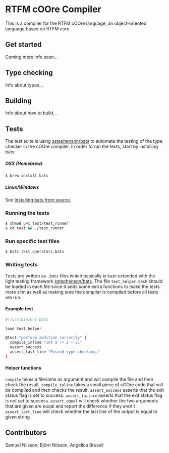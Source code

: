 # RTFM cOOre Compiler
This is a compiler for the RTFM cOOre language, an object-oriented language based on RTFM core.

## Get started
Coming more info soon...

## Type checking
Info about types...

## Building
Info about how to build...

## Tests
The test suite is using [sstephenson/bats](https://github.com/sstephenson/bats) to automate the testing of the type checker in the cOOre compiler. In order to run the tests, start by installing bats:
 

##### OSX (Homebrew)
```bash
$ brew install bats
```

##### Linux/Windows
See [Installing bats from source](https://github.com/sstephenson/bats#installing-bats-from-source).

### Running the tests
```bash
$ chmod u+x test/test_runner
$ cd test && ./test_runner
```


### Run specific test files
```bash
$ bats test_operators.bats
```

### Writing tests
Tests are written as ```.bats``` files which basically is ```bash``` extended with the light testing framework [sstephenson/bats](https://github.com/sstephenson/bats). The file ```test_helper.bash``` should be loaded in each file since it adds some extra functions to make the tests more slim as well as making sure the compiler is compiled before all tests are run.

#### Example test
```sh
#!/usr/bin/env bats

load test_helper

@test "perform addition correctly" {
  compile_inline "int a := 2 + 3;"
  assert_success
  assert_last_line "Passed type checking."
}

```

#### Helper functions

`compile` takes a filename as argument and will compile the file and then check the result.
`compile_inline` takes a small piece of cOOre code that will be compiled and then checks the result.
`assert_success` asserts that the exit status flag is set to success.
`assert_failure` asserts that the exit status flag is not set to success.
`assert_equal` will check whether the two arguments that are given are euqal and report the difference if they aren't
`assert_last_line` will check whether the last line of the output is equal to given string

## Contributors
Samuel Nilsson, Björn Nilsson, Angelica Brusell
